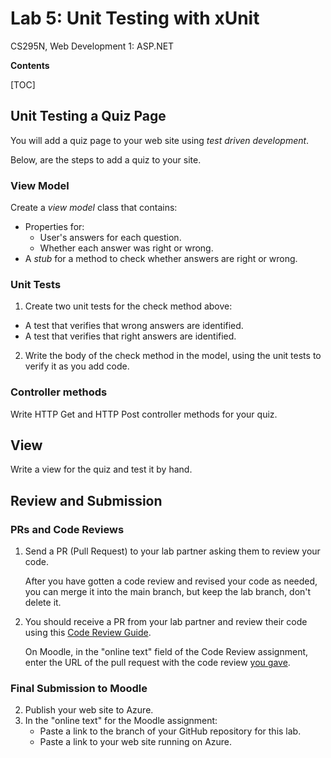 # Lab 5: Unit Testing with xUnit 
 CS295N, Web Development 1: ASP.NET

**Contents**

[TOC]

## Unit Testing a Quiz Page

You will add a quiz page to your web site using *test driven development*.

Below, are the steps to add a quiz to your site.

### View Model

Create a *view model* class that contains:

- Properties for:
  - User's answers for each question.
  - Whether each answer was right or wrong.
- A *stub* for a method to check whether answers are right or wrong.

### Unit Tests

1. Create two unit tests for the check method above:
  - A test that verifies that wrong answers are identified.
  - A test that verifies that right answers are identified.

2. Write the body of the check method in the model, using the unit tests to verify it as you add code.

### Controller methods

Write HTTP Get and HTTP Post controller methods for your quiz.

## View

Write a view for the quiz and test it by hand.



## Review and Submission

### PRs and Code Reviews

1. Send a PR (Pull Request) to your lab partner asking them to review your code. 

   After you have gotten a code review and revised your code as needed, you can merge it into the main branch, but keep the lab branch, don't delete it.

2. You should receive a PR from your lab partner and review their code using this [Code Review Guide](../CodeReviewGuide.html).

   On Moodle, in the "online text" field of the Code Review assignment, enter the URL of the pull request with the code review <u>you gave</u>.

### Final Submission to Moodle

2.  Publish your web site to Azure.
3.  In the "online text" for the Moodle assignment:
    - Paste a link to the branch of your GitHub repository for this lab.
    - Paste a link to your web site running on Azure.
